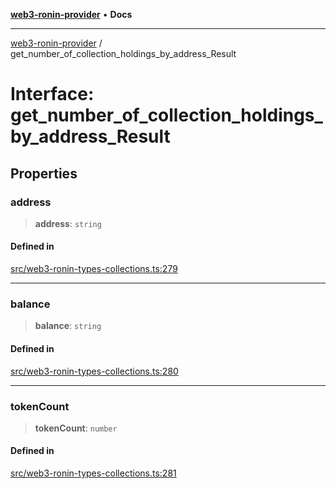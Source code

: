 [**web3-ronin-provider**](../README.md) • **Docs**

***

[web3-ronin-provider](../globals.md) / get\_number\_of\_collection\_holdings\_by\_address\_Result

# Interface: get\_number\_of\_collection\_holdings\_by\_address\_Result

## Properties

### address

> **address**: `string`

#### Defined in

[src/web3-ronin-types-collections.ts:279](https://github.com/chuacw/web3-ronin-provider/blob/4a0b7e0e7b62260bac28b4a11f9e6d6a49bfdfb2/src/web3-ronin-types-collections.ts#L279)

***

### balance

> **balance**: `string`

#### Defined in

[src/web3-ronin-types-collections.ts:280](https://github.com/chuacw/web3-ronin-provider/blob/4a0b7e0e7b62260bac28b4a11f9e6d6a49bfdfb2/src/web3-ronin-types-collections.ts#L280)

***

### tokenCount

> **tokenCount**: `number`

#### Defined in

[src/web3-ronin-types-collections.ts:281](https://github.com/chuacw/web3-ronin-provider/blob/4a0b7e0e7b62260bac28b4a11f9e6d6a49bfdfb2/src/web3-ronin-types-collections.ts#L281)
